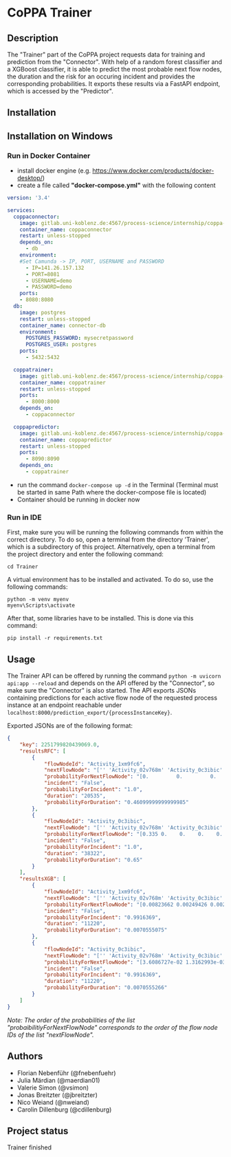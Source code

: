 # CoPPA Trainer

## Description
The "Trainer" part of the CoPPA project requests data for training and prediction from the "Connector". With help of a random forest classifier and a XGBoost classifier, it is able to predict the most probable next flow nodes, the duration and the risk for an occuring incident and provides the corresponding probabilities. It exports these results via a FastAPI endpoint, which is accessed by the "Predictor". 

## Installation
## Installation on Windows
### Run in Docker Container
- install docker engine (e.g. https://www.docker.com/products/docker-desktop/)
- create a file called **"docker-compose.yml"** with the following content
```yaml
version: '3.4'

services:
  coppaconnector:
    image: gitlab.uni-koblenz.de:4567/process-science/internship/coppa-sose-23/coppa-connector:latest
    container_name: coppaconnector
    restart: unless-stopped    
    depends_on:
      - db
    environment:
    #Set Camunda -> IP, PORT, USERNAME and PASSWORD
      - IP=141.26.157.132
      - PORT=8081
      - USERNAME=demo
      - PASSWORD=demo
    ports:
    - 8080:8080
  db:
    image: postgres
    restart: unless-stopped
    container_name: connector-db    
    environment:
      POSTGRES_PASSWORD: mysecretpassword
      POSTGRES_USER: postgres    
    ports:
      - 5432:5432

  coppatrainer:
    image: gitlab.uni-koblenz.de:4567/process-science/internship/coppa-sose-23/coppa-trainer:latest
    container_name: coppatrainer    
    restart: unless-stopped    
    ports:
      - 8000:8000
    depends_on:
      - coppaconnector

  coppapredictor:
    image: gitlab.uni-koblenz.de:4567/process-science/internship/coppa-sose-23/coppa-predictor:latest
    container_name: coppapredictor    
    restart: unless-stopped    
    ports:
      - 8090:8090
    depends_on:
      - coppatrainer
```
- run the command ```docker-compose up -d``` in the Terminal (Terminal must be started in same Path where the docker-compose file is located)
- Container should be running in docker now

### Run in IDE
First, make sure you will be running the following commands from within the correct directory. To do so, open a terminal from the directory 'Trainer', which is a subdirectory of this project. Alternatively, open a terminal from the project directory and enter the following command:
```
cd Trainer
```

A virtual environment has to be installed and activated. To do so, use the following commands:
```
python -m venv myenv
myenv\Scripts\activate
```

After that, some libraries have to be installed. This is done via this command:
```
pip install -r requirements.txt
```

## Usage
The Trainer API can be offered by running the command ``python -m uvicorn api:app --reload`` and depends on the API offered by the "Connector", so make sure the "Connector" is also started. The API exports JSONs containing predictions for each active flow node of the requested process instance at an endpoint reachable under ``localhost:8000/prediction_export/{processInstanceKey}``. 

Exported JSONs are of the following format:
```json
{
    "key": 2251799820439069.0,
    "resultsRFC": [
        {
            "flowNodeId": "Activity_1xm9fc6",
            "nextFlowNode": "['' 'Activity_02v768m' 'Activity_0c3ibic' 'Activity_0mthdzh'\n 'Activity_0nkjpg1' 'Activity_0qonx8u' 'Activity_147yyfz'\n 'Activity_1ke82fi' 'Activity_1xm9fc6' 'Activity_1xu4ws9' 'Event_0h41kdq'\n 'Event_12geraz' 'Event_19t668s' 'Event_1b1br5q']",
            "probabilityForNextFlowNode": "[0.         0.         0.         0.         0.         0.\n 0.00357143 0.         0.         0.         0.00207143 0.02063095\n 0.965      0.00872619]",
            "incident": "False",
            "probabilityForIncident": "1.0",
            "duration": "20535",
            "probabilityForDuration": "0.46099999999999985"
        },
        {
            "flowNodeId": "Activity_0c3ibic",
            "nextFlowNode": "['' 'Activity_02v768m' 'Activity_0c3ibic' 'Activity_0mthdzh'\n 'Activity_0nkjpg1' 'Activity_0qonx8u' 'Activity_147yyfz'\n 'Activity_1ke82fi' 'Activity_1xm9fc6' 'Activity_1xu4ws9' 'Event_0h41kdq'\n 'Event_12geraz' 'Event_19t668s' 'Event_1b1br5q']",
            "probabilityForNextFlowNode": "[0.335 0.    0.    0.    0.    0.    0.    0.    0.    0.665 0.    0.\n 0.    0.   ]",
            "incident": "False",
            "probabilityForIncident": "1.0",
            "duration": "38322",
            "probabilityForDuration": "0.65"
        }
    ],
    "resultsXGB": [
        {
            "flowNodeId": "Activity_1xm9fc6",
            "nextFlowNode": "['' 'Activity_02v768m' 'Activity_0c3ibic' 'Activity_0mthdzh'\n 'Activity_0nkjpg1' 'Activity_0qonx8u' 'Activity_147yyfz'\n 'Activity_1ke82fi' 'Activity_1xm9fc6' 'Activity_1xu4ws9' 'Event_0h41kdq'\n 'Event_12geraz' 'Event_19t668s' 'Event_1b1br5q']",
            "probabilityForNextFlowNode": "[0.00823662 0.00249426 0.00200074 0.00107785 0.0012827  0.00474899\n 0.01166014 0.00233128 0.00364042 0.00124066 0.01005206 0.04484832\n 0.88585824 0.02052777]",
            "incident": "False",
            "probabilityForIncident": "0.9916369",
            "duration": "11220",
            "probabilityForDuration": "0.0070555075"
        },
        {
            "flowNodeId": "Activity_0c3ibic",
            "nextFlowNode": "['' 'Activity_02v768m' 'Activity_0c3ibic' 'Activity_0mthdzh'\n 'Activity_0nkjpg1' 'Activity_0qonx8u' 'Activity_147yyfz'\n 'Activity_1ke82fi' 'Activity_1xm9fc6' 'Activity_1xu4ws9' 'Event_0h41kdq'\n 'Event_12geraz' 'Event_19t668s' 'Event_1b1br5q']",
            "probabilityForNextFlowNode": "[3.6086727e-02 1.3162993e-03 1.0558555e-03 5.6881615e-04 6.7692046e-04\n 3.4210309e-03 4.9073454e-03 1.2302904e-03 1.9211640e-03 8.9144301e-01\n 4.4484115e-03 2.5879119e-02 3.8870568e-03 2.3157943e-02]",
            "incident": "False",
            "probabilityForIncident": "0.9916369",
            "duration": "11220",
            "probabilityForDuration": "0.0070555266"
        }
    ]
}
```
_Note: The order of the probabilities of the list "probaibilitiyForNextFlowNode" corresponds to the order of the flow node IDs of the list "nextFlowNode"._

## Authors
- Florian Nebenführ (@fnebenfuehr)
- Julia Märdian (@maerdian01)
- Valerie Simon (@vsimon)
- Jonas Breitzter (@jbreitzter)
- Nico Weiand (@nweiand)
- Carolin Dillenburg (@cdillenburg)

## Project status
Trainer finished
